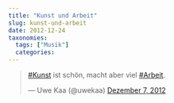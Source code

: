 ```yaml
---
title: "Kunst und Arbeit"
slug: kunst-und-arbeit
date: 2012-12-24
taxonomies:
  tags: ["Musik"]
  categories: 
---
```


<blockquote class="twitter-tweet" lang="de"><p><a href="https://twitter.com/search/%23Kunst">#Kunst</a> ist schön, macht aber viel <a href="https://twitter.com/search/%23Arbeit">#Arbeit</a>.</p>— Uwe Kaa (@uwekaa) <a href="https://twitter.com/uwekaa/status/277031745256308737" data-datetime="2012-12-07T12:48:09+00:00">Dezember 7, 2012</a></blockquote>

<script async src="//platform.twitter.com/widgets.js" charset="utf-8"></script>